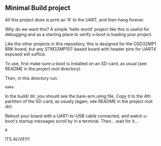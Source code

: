 ## Minimal Build project

All this project does is print an 'A' to the UART, and then hang forever. 

Why do we want this? A simple 'hello world' project like this is useful for debugging and as a starting place to verify u-boot is loading your project. 

Like the other projects in this repository, this is designed for the OSD32MP1 BRK board, but any STM32MP157-based board with header pins for UART4 exposed will suffice.

To use, first make sure u-boot is installed on an SD-card, as usual (see README in the project root directory). 

Then, in this directory run:

```
make
```

In the build/ dir, you should see the bare-arm.uimg file. Copy it to the 4th partition of the SD-card, as usualy (again, see README in the project root dir).

Reboot your board with a UART-to-USB cable connected, and watch u-boot's startup messages scroll by in a terminal. Then... wait for it...

```
A
```

ITS ALIVE!!!!

